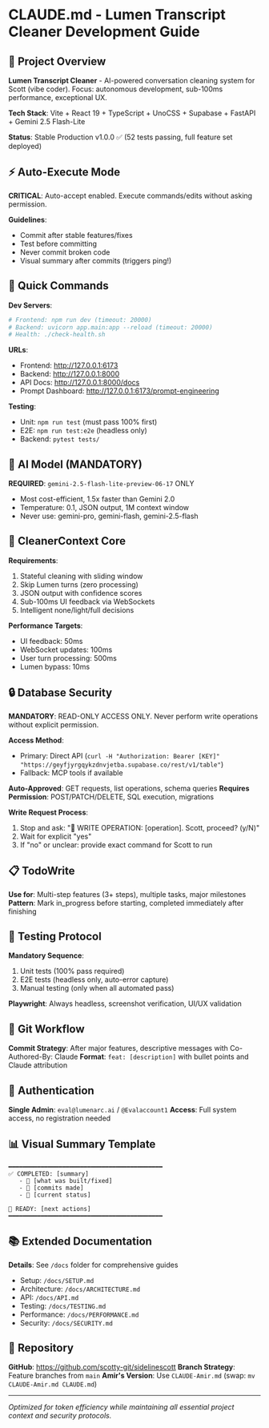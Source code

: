 # CLAUDE.md - Lumen Transcript Cleaner Development Guide

## 🎯 Project Overview

**Lumen Transcript Cleaner** - AI-powered conversation cleaning system for Scott (vibe coder). Focus: autonomous development, sub-100ms performance, exceptional UX.

**Tech Stack**: Vite + React 19 + TypeScript + UnoCSS + Supabase + FastAPI + Gemini 2.5 Flash-Lite

**Status**: Stable Production v1.0.0 ✅ (52 tests passing, full feature set deployed)

## ⚡ Auto-Execute Mode

**CRITICAL**: Auto-accept enabled. Execute commands/edits without asking permission.

**Guidelines**:
- Commit after stable features/fixes
- Test before committing
- Never commit broken code
- Visual summary after commits (triggers ping!)

## 🚀 Quick Commands

**Dev Servers**:
```bash
# Frontend: npm run dev (timeout: 20000)
# Backend: uvicorn app.main:app --reload (timeout: 20000)
# Health: ./check-health.sh
```

**URLs**:
- Frontend: http://127.0.0.1:6173
- Backend: http://127.0.0.1:8000
- API Docs: http://127.0.0.1:8000/docs
- Prompt Dashboard: http://127.0.0.1:6173/prompt-engineering

**Testing**:
- Unit: `npm run test` (must pass 100% first)
- E2E: `npm run test:e2e` (headless only)
- Backend: `pytest tests/`

## 🤖 AI Model (MANDATORY)

**REQUIRED**: `gemini-2.5-flash-lite-preview-06-17` ONLY
- Most cost-efficient, 1.5x faster than Gemini 2.0
- Temperature: 0.1, JSON output, 1M context window
- Never use: gemini-pro, gemini-flash, gemini-2.5-flash

## 🧠 CleanerContext Core

**Requirements**:
1. Stateful cleaning with sliding window
2. Skip Lumen turns (zero processing)
3. JSON output with confidence scores
4. Sub-100ms UI feedback via WebSockets
5. Intelligent none/light/full decisions

**Performance Targets**:
- UI feedback: 50ms
- WebSocket updates: 100ms
- User turn processing: 500ms
- Lumen bypass: 10ms

## 🔒 Database Security

**MANDATORY**: READ-ONLY ACCESS ONLY. Never perform write operations without explicit permission.

**Access Method**: 
- Primary: Direct API (`curl -H "Authorization: Bearer [KEY]" "https://geyfjyrgqykzdnvjetba.supabase.co/rest/v1/table"`)
- Fallback: MCP tools if available

**Auto-Approved**: GET requests, list operations, schema queries
**Requires Permission**: POST/PATCH/DELETE, SQL execution, migrations

**Write Request Process**:
1. Stop and ask: "🚨 WRITE OPERATION: [operation]. Scott, proceed? (y/N)"
2. Wait for explicit "yes"
3. If "no" or unclear: provide exact command for Scott to run

## 📋 TodoWrite

**Use for**: Multi-step features (3+ steps), multiple tasks, major milestones
**Pattern**: Mark in_progress before starting, completed immediately after finishing

## 🧪 Testing Protocol

**Mandatory Sequence**:
1. Unit tests (100% pass required)
2. E2E tests (headless only, auto-error capture)
3. Manual testing (only when all automated pass)

**Playwright**: Always headless, screenshot verification, UI/UX validation

## 🔄 Git Workflow

**Commit Strategy**: After major features, descriptive messages with Co-Authored-By: Claude
**Format**: `feat: [description]` with bullet points and Claude attribution

## 🔐 Authentication

**Single Admin**: `eval@lumenarc.ai` / `@Evalaccount1`
**Access**: Full system access, no registration needed

## 📊 Visual Summary Template

```
━━━━━━━━━━━━━━━━━━━━━━━━━━━━━━━━━━━━━━━━━━━
✅ COMPLETED: [summary]
   - 🔧 [what was built/fixed]
   - 📝 [commits made]
   - 🚀 [current status]

🎯 READY: [next actions]
━━━━━━━━━━━━━━━━━━━━━━━━━━━━━━━━━━━━━━━━━━━
```

## 📚 Extended Documentation

**Details**: See `/docs` folder for comprehensive guides
- Setup: `/docs/SETUP.md`
- Architecture: `/docs/ARCHITECTURE.md`
- API: `/docs/API.md`
- Testing: `/docs/TESTING.md`
- Performance: `/docs/PERFORMANCE.md`
- Security: `/docs/SECURITY.md`

## 🚀 Repository

**GitHub**: https://github.com/scotty-git/sidelinescott
**Branch Strategy**: Feature branches from `main`
**Amir's Version**: Use `CLAUDE-Amir.md` (swap: `mv CLAUDE-Amir.md CLAUDE.md`)

---

*Optimized for token efficiency while maintaining all essential project context and security protocols.*